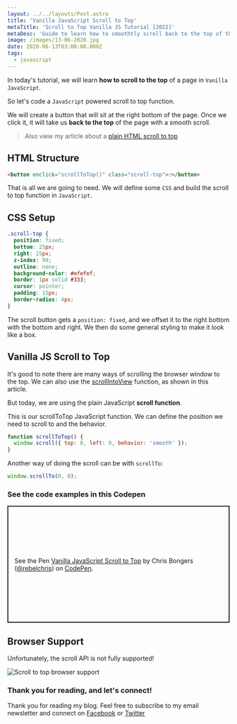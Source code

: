 ```yaml
---
layout: ../../layouts/Post.astro
title: 'Vanilla JavaScript Scroll to Top'
metaTitle: 'Scroll to Top Vanilla JS Tutorial [2022]'
metaDesc: 'Guide to learn how to smoothtly scroll back to the top of the page in Vanilla JavaScript. See the example in Codepen!'
image: /images/13-06-2020.jpg
date: 2020-06-13T03:00:00.000Z
tags:
  - javascript
---
```


In today's tutorial, we will learn **how to scroll to the top** of a page in `Vanilla JavaScript`.

So let's code a `JavaScript` powered scroll to top function.

We will create a button that will sit at the right bottom of the page. Once we click it, it will take us **back to the top** of the page with a smooth scroll.

> Also view my article about a [plain HTML scroll to top](https://daily-dev-tips.com/posts/plain-html-scroll-to-top/)

## HTML Structure

```html
<button onclick="scrollToTop()" class="scroll-top">☝️</button>
```

That is all we are going to need. We will define some `CSS` and build the scroll to top function in `JavaScript`.

## CSS Setup

```css
.scroll-top {
  position: fixed;
  bottom: 25px;
  right: 25px;
  z-index: 99;
  outline: none;
  background-color: #efefef;
  border: 1px solid #333;
  cursor: pointer;
  padding: 15px;
  border-radius: 4px;
}
```

The scroll button gets a `position: fixed`, and we offset it to the right bottom with the bottom and right.
We then do some general styling to make it look like a box.

## Vanilla JS Scroll to Top

It's good to note there are many ways of scrolling the browser window to the top.
We can also use the [scrollIntoView](https://daily-dev-tips.com/posts/vanilla-javascript-element-scrollintoview/) function, as shown in this article.

But today, we are using the plain JavaScript **scroll function**.

This is our scrollToTop JavaScript function. We can define the position we need to scroll to and the behavior.

```js
function scrollToTop() {
  window.scroll({ top: 0, left: 0, behavior: 'smooth' });
}
```

Another way of doing the scroll can be with `scrollTo`:

```js
window.scrollTo(0, 0);
```

### See the code examples in this Codepen

<p class="codepen" data-height="265" data-theme-id="dark" data-default-tab="html,result" data-user="rebelchris" data-slug-hash="pogyOzm" style="height: 265px; box-sizing: border-box; display: flex; align-items: center; justify-content: center; border: 2px solid; margin: 1em 0; padding: 1em;" data-pen-title="Vanilla JavaScript Scroll to Top">
  <span>See the Pen <a href="https://codepen.io/rebelchris/pen/pogyOzm">
  Vanilla JavaScript Scroll to Top</a> by Chris Bongers (<a href="https://codepen.io/rebelchris">@rebelchris</a>)
  on <a href="https://codepen.io">CodePen</a>.</span>
</p>
<script async src="https://static.codepen.io/assets/embed/ei.js"></script>

## Browser Support

Unfortunately, the scroll API is not fully supported!

![Scroll to top browser support](https://caniuse.bitsofco.de/image/element-scroll-methods.png)

### Thank you for reading, and let's connect!

Thank you for reading my blog. Feel free to subscribe to my email newsletter and connect on [Facebook](https://www.facebook.com/DailyDevTipsBlog) or [Twitter](https://twitter.com/DailyDevTips1)
